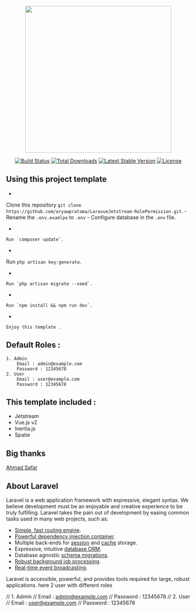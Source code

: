 <p align="center"><a href="https://laravel.com" target="_blank"><img src="https://raw.githubusercontent.com/laravel/art/master/logo-lockup/5%20SVG/2%20CMYK/1%20Full%20Color/laravel-logolockup-cmyk-red.svg" width="400"></a></p>

<p align="center">
<a href="https://travis-ci.org/laravel/framework"><img src="https://travis-ci.org/laravel/framework.svg" alt="Build Status"></a>
<a href="https://packagist.org/packages/laravel/framework"><img src="https://img.shields.io/packagist/dt/laravel/framework" alt="Total Downloads"></a>
<a href="https://packagist.org/packages/laravel/framework"><img src="https://img.shields.io/packagist/v/laravel/framework" alt="Latest Stable Version"></a>
<a href="https://packagist.org/packages/laravel/framework"><img src="https://img.shields.io/packagist/l/laravel/framework" alt="License"></a>
</p>

## Using this project template

-
Clone this repository `git clone https://github.com/aryawpratama/LaravueJetstream-RolePermission.git`. -
Rename the `.env.examlpe` to `.env` -
Configure database in the `.env` file.

-

    Run `composer update`.

-
Run `php artisan key:generate`.

-

    Run `php artisan migrate --seed`.

-

    Run `npm install && npm run dev`.

-

    Enjoy this template .

## Default Roles :

    1. Admin
        Email : admin@example.com
        Password : 12345678
    2. User
        Email : user@example.com
        Password : 12345678

## This template included :

-   Jetstream
-   Vue.js v2
-   Inertia.js
-   Spatie

## Big thanks

[Ahmad Safar](https://github.com/faropedia)

## About Laravel

Laravel is a web application framework with expressive, elegant syntax. We believe development must be an enjoyable and creative experience to be truly fulfilling. Laravel takes the pain out of development by easing common tasks used in many web projects, such as:

-   [Simple, fast routing engine](https://laravel.com/docs/routing).
-   [Powerful dependency injection container](https://laravel.com/docs/container).
-   Multiple back-ends for [session](https://laravel.com/docs/session) and [cache](https://laravel.com/docs/cache) storage.
-   Expressive, intuitive [database ORM](https://laravel.com/docs/eloquent).
-   Database agnostic [schema migrations](https://laravel.com/docs/migrations).
-   [Robust background job processing](https://laravel.com/docs/queues).
-   [Real-time event broadcasting](https://laravel.com/docs/broadcasting).

Laravel is accessible, powerful, and provides tools required for large, robust applications.
here 2 user with different roles

// 1. Admin
// Email : admin@example.com
// Password : 12345678
// 2. User
// Email : user@example.com
// Password : 12345678
